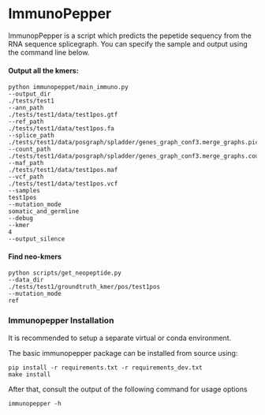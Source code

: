 # ImmunoPepper
ImmunopPepper is a script which predicts the pepetide sequency from the RNA sequence splicegraph. You can specify the sample and output using the command line below.
#### Output all the kmers:
```
python immunopeppet/main_immuno.py
--output_dir
./tests/test1
--ann_path
./tests/test1/data/test1pos.gtf
--ref_path
./tests/test1/data/test1pos.fa
--splice_path
./tests/test1/data/posgraph/spladder/genes_graph_conf3.merge_graphs.pickle
--count_path
./tests/test1/data/posgraph/spladder/genes_graph_conf3.merge_graphs.count.hdf5
--maf_path
./tests/test1/data/test1pos.maf
--vcf_path
./tests/test1/data/test1pos.vcf
--samples
test1pos
--mutation_mode
somatic_and_germline
--debug
--kmer
4
--output_silence
```

#### Find neo-kmers
```
python scripts/get_neopeptide.py
--data_dir
./tests/test1/groundtruth_kmer/pos/test1pos
--mutation_mode
ref
```
### Immunopepper Installation

It is recommended to setup a separate virtual or conda environment.

The basic immunopepper package can be installed from source using:
```
pip install -r requirements.txt -r requirements_dev.txt
make install
```

After that, consult the output of the following command for usage options
```
immunopepper -h
```
